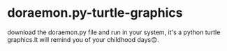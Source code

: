 # doraemon.py-turtle-graphics


download the doraemon.py file and run in your system, it's a python turtle graphics.It will remind you of your childhood days😊.
